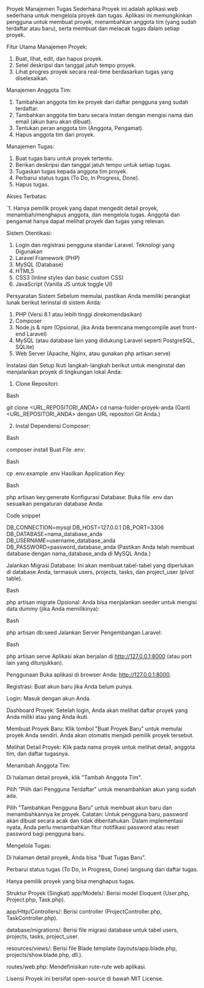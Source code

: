 Proyek Manajemen Tugas Sederhana
Proyek ini adalah aplikasi web sederhana untuk mengelola proyek dan tugas. Aplikasi ini memungkinkan pengguna untuk membuat proyek, menambahkan anggota tim (yang sudah terdaftar atau baru), serta membuat dan melacak tugas dalam setiap proyek.

Fitur Utama
Manajemen Proyek:

1. Buat, lihat, edit, dan hapus proyek.
2. Setel deskripsi dan tanggal jatuh tempo proyek.
3. Lihat progres proyek secara real-time berdasarkan tugas yang diselesaikan.

Manajemen Anggota Tim:

1. Tambahkan anggota tim ke proyek dari daftar pengguna yang sudah terdaftar.
2. Tambahkan anggota tim baru secara instan dengan mengisi nama dan email (akun baru akan dibuat).
3. Tentukan peran anggota tim (Anggota, Pengamat).
4. Hapus anggota tim dari proyek.

Manajemen Tugas:

1. Buat tugas baru untuk proyek tertentu.
2. Berikan deskripsi dan tanggal jatuh tempo untuk setiap tugas.
3. Tugaskan tugas kepada anggota tim proyek.
4. Perbarui status tugas (To Do, In Progress, Done).
5. Hapus tugas.

Akses Terbatas:

`1. Hanya pemilik proyek yang dapat mengedit detail proyek, menambah/menghapus anggota, dan mengelola tugas.
Anggota dan pengamat hanya dapat melihat proyek dan tugas yang relevan.

Sistem Otentikasi:

1. Login dan registrasi pengguna standar Laravel.
Teknologi yang Digunakan
1. Laravel Framework (PHP)
2. MySQL (Database)
3. HTML5
4. CSS3 (Inline styles dan basic custom CSS)
5. JavaScript (Vanilla JS untuk toggle UI)

Persyaratan Sistem
Sebelum memulai, pastikan Anda memiliki perangkat lunak berikut terinstal di sistem Anda:

1. PHP (Versi 8.1 atau lebih tinggi direkomendasikan)
2. Composer
3. Node.js & npm (Opsional, jika Anda berencana mengcompile aset front-end Laravel)
4. MySQL (atau database lain yang didukung Laravel seperti PostgreSQL, SQLite)
5. Web Server (Apache, Nginx, atau gunakan php artisan serve)

Instalasi dan Setup
Ikuti langkah-langkah berikut untuk menginstal dan menjalankan proyek di lingkungan lokal Anda:

1. Clone Repositori:

Bash

git clone <URL_REPOSITORI_ANDA>
cd nama-folder-proyek-anda
(Ganti <URL_REPOSITORI_ANDA> dengan URL repositori Git Anda.)

2. Instal Dependensi Composer:

Bash

composer install
Buat File .env:

Bash

cp .env.example .env
Hasilkan Application Key:

Bash

php artisan key:generate
Konfigurasi Database:
Buka file .env dan sesuaikan pengaturan database Anda:

Code snippet

DB_CONNECTION=mysql
DB_HOST=127.0.0.1
DB_PORT=3306
DB_DATABASE=nama_database_anda
DB_USERNAME=username_database_anda
DB_PASSWORD=password_database_anda
(Pastikan Anda telah membuat database dengan nama_database_anda di MySQL Anda.)

Jalankan Migrasi Database:
Ini akan membuat tabel-tabel yang diperlukan di database Anda, termasuk users, projects, tasks, dan project_user (pivot table).

Bash

php artisan migrate
Opsional: Anda bisa menjalankan seeder untuk mengisi data dummy (jika Anda memilikinya):

Bash

php artisan db:seed
Jalankan Server Pengembangan Laravel:

Bash

php artisan serve
Aplikasi akan berjalan di http://127.0.0.1:8000 (atau port lain yang ditunjukkan).

Penggunaan
Buka aplikasi di browser Anda: http://127.0.0.1:8000.

Registrasi: Buat akun baru jika Anda belum punya.

Login: Masuk dengan akun Anda.

Dashboard Proyek: Setelah login, Anda akan melihat daftar proyek yang Anda miliki atau yang Anda ikuti.

Membuat Proyek Baru: Klik tombol "Buat Proyek Baru" untuk memulai proyek Anda sendiri. Anda akan otomatis menjadi pemilik proyek tersebut.

Melihat Detail Proyek: Klik pada nama proyek untuk melihat detail, anggota tim, dan daftar tugasnya.

Menambah Anggota Tim:

Di halaman detail proyek, klik "Tambah Anggota Tim".

Pilih "Pilih dari Pengguna Terdaftar" untuk menambahkan akun yang sudah ada.

Pilih "Tambahkan Pengguna Baru" untuk membuat akun baru dan menambahkannya ke proyek. Catatan: Untuk pengguna baru, password akan dibuat secara acak dan tidak diberitahukan. Dalam implementasi nyata, Anda perlu menambahkan fitur notifikasi password atau reset password bagi pengguna baru.

Mengelola Tugas:

Di halaman detail proyek, Anda bisa "Buat Tugas Baru".

Perbarui status tugas (To Do, In Progress, Done) langsung dari daftar tugas.

Hanya pemilik proyek yang bisa menghapus tugas.

Struktur Proyek (Singkat)
app/Models/: Berisi model Eloquent (User.php, Project.php, Task.php).

app/Http/Controllers/: Berisi controller (ProjectController.php, TaskController.php).

database/migrations/: Berisi file migrasi database untuk tabel users, projects, tasks, project_user.

resources/views/: Berisi file Blade template (layouts/app.blade.php, projects/show.blade.php, dll.).

routes/web.php: Mendefinisikan rute-rute web aplikasi.

Lisensi
Proyek ini bersifat open-source di bawah MIT License.